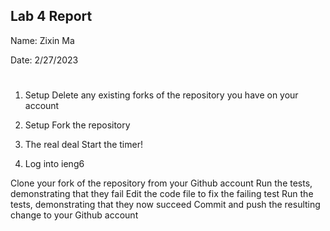 ## Lab 4 Report
Name: Zixin Ma

Date: 2/27/2023

#

1. Setup Delete any existing forks of the repository you have on your account
2. Setup Fork the repository
3. The real deal Start the timer!

4. Log into ieng6





Clone your fork of the repository from your Github account
Run the tests, demonstrating that they fail
Edit the code file to fix the failing test
Run the tests, demonstrating that they now succeed
Commit and push the resulting change to your Github account
